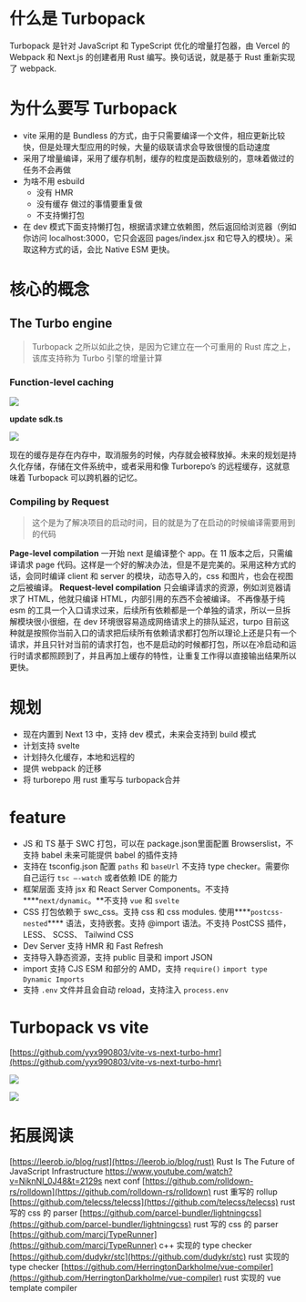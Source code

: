 # 什么是 Turbopack

Turbopack 是针对 JavaScript 和 TypeScript 优化的增量打包器，由 Vercel 的 Webpack 和 Next.js 的创建者用 Rust 编写。换句话说，就是基于 Rust 重新实现了 webpack.

# 为什么要写 Turbopack

-   vite 采用的是 Bundless 的方式，由于只需要编译一个文件，相应更新比较快，但是处理大型应用的时候，大量的级联请求会导致很慢的启动速度
-   采用了增量编译，采用了缓存机制，缓存的粒度是函数级别的，意味着做过的任务不会再做
-   为啥不用 esbuild
    -   没有 HMR
    -   没有缓存 做过的事情要重复做
    -   不支持懒打包
-   在 dev 模式下面支持懒打包，根据请求建立依赖图，然后返回给浏览器（例如你访问 localhost:3000，它只会返回 pages/index.jsx 和它导入的模块）。采取这种方式的话，会比 Native ESM 更快。
    

# 核心的概念

## **The Turbo engine**

> Turbopack 之所以如此之快，是因为它建立在一个可重用的 Rust 库之上，该库支持称为 Turbo 引擎的增量计算

### **Function-level caching**

![](https://bytedance.feishu.cn/space/api/box/stream/download/asynccode/?code=YzdjOWI0ZGI4MTk2MjkyZDA1YjI0NmYxYjFlZWI3Y2RfSlM0OUpDbkpuUGR2YVgxYUxCa1BoOHd1bHdyT2kxYnFfVG9rZW46Ym94Y242a2ZBaExVT2Vpd1dtYThPZlhvbURjXzE2NjcxMzkyNTY6MTY2NzE0Mjg1Nl9WNA)

**update sdk.ts**

![](https://bytedance.feishu.cn/space/api/box/stream/download/asynccode/?code=ZWY4NmUzNGJmZTUyOWM1N2JlMGZhOTMzNTM0MjVlOThfSHZuc3NGTEd2TDBwZlp2c1lyQjRFRHBKdk5aMnZzYzNfVG9rZW46Ym94Y250cDF1ZEN3YWs2cmRxcVM2U1BmQUdnXzE2NjcxMzkyNTY6MTY2NzE0Mjg1Nl9WNA)

现在的缓存是存在内存中，取消服务的时候，内存就会被释放掉。未来的规划是持久化存储，存储在文件系统中，或者采用和像 Turborepo’s 的远程缓存，这就意味着 Turbopack 可以跨机器的记忆。

### **Compiling by Request**

> 这个是为了解决项目的启动时间，目的就是为了在启动的时候编译需要用到的代码

**Page-level compilation**
	一开始 next 是编译整个 app。在 11 版本之后，只需编译请求 page 代码。这样是一个好的解决办法，但是不是完美的。采用这种方式的话，会同时编译 client 和 server 的模块，动态导入的，css 和图片，也会在视图之后被编译。
**Request-level compilation**
	只会编译请求的资源，例如浏览器请求了 HTML，他就只编译 HTML，内部引用的东西不会被编译。
	不再像基于纯 esm 的工具一个入口请求过来，后续所有依赖都是一个单独的请求，所以一旦拆解模块很小很细，在 dev 环境很容易造成网络请求上的排队延迟，turpo 目前这种就是按照你当前入口的请求把后续所有依赖请求都打包所以理论上还是只有一个请求，并且只针对当前的请求打包，也不是启动的时候都打包，所以在冷启动和运行时请求都照顾到了，并且再加上缓存的特性，让重复工作得以直接输出结果所以更快。

# 规划

-   现在内置到 Next 13 中，支持 dev 模式，未来会支持到 build 模式
-   计划支持 svelte
-   计划持久化缓存，本地和远程的
-   提供 webpack 的迁移
-   将 turborepo 用 rust 重写与 turbopack合并
# feature

-   JS 和 TS 基于 SWC 打包，可以在 package.json里面配置 Browserslist，不支持 babel 未来可能提供 babel 的插件支持
-   支持在 tsconfig.json 配置 `paths` 和 `baseUrl` 不支持 type checker。需要你自己运行 `tsc —-watch` 或者依赖 IDE 的能力
-   框架层面 支持 jsx 和 React Server Components。不支持 ****`next/dynamic`。**不支持 `vue` 和 `svelte`
-   CSS 打包依赖于 swc_css。支持 css 和 css modules. 使用****`postcss-nested`**** 语法，支持嵌套。支持 @import 语法。不支持 PostCSS 插件，LESS、 SCSS、 Tailwind CSS
-   Dev Server 支持 HMR 和 Fast Refresh
-   支持导入静态资源，支持 public 目录和 import JSON
-   import 支持 CJS ESM 和部分的 AMD，支持 `require()` `import type` `Dynamic Imports`
-   支持 `.env` 文件并且会自动 reload，支持注入 `process.env`

# Turbopack vs vite

[https://github.com/yyx990803/vite-vs-next-turbo-hmr](https://github.com/yyx990803/vite-vs-next-turbo-hmr)

![](https://bytedance.feishu.cn/space/api/box/stream/download/asynccode/?code=NDdiMjkxMzA3ZDUxYWJkMGI0ZTAzNmVmMDVjN2Q0ZDRfS2Q2UDZvT21wcVoyQ1FDYkdSa0RSQjFpQ2RZeHlHNjlfVG9rZW46Ym94Y25JOG5oVDhIMzdCZ2ZEcnVvVERJMXBnXzE2NjcxMzkyNTY6MTY2NzE0Mjg1Nl9WNA)

![](https://bytedance.feishu.cn/space/api/box/stream/download/asynccode/?code=OWE5NjkxMDAxZmNiZGRkNmQ0ZDg4ZjAzZDI1Y2Q3MzZfSGYzT01LZUR0bE9xTW1hZkdNR3F3d2Y4NmVZVkE0ejBfVG9rZW46Ym94Y25uaE9mNU1OZGdWTDdFT1VWNTJPOVh4XzE2NjcxMzkyNTY6MTY2NzE0Mjg1Nl9WNA)

# 拓展阅读

[https://leerob.io/blog/rust](https://leerob.io/blog/rust) Rust Is The Future of JavaScript Infrastructure
https://www.youtube.com/watch?v=NiknNI_0J48&t=2129s next conf
[https://github.com/rolldown-rs/rolldown](https://github.com/rolldown-rs/rolldown) rust 重写的 rollup
[https://github.com/telecss/telecss](https://github.com/telecss/telecss) rust 写的 css 的 parser
[https://github.com/parcel-bundler/lightningcss](https://github.com/parcel-bundler/lightningcss) rust 写的 css 的 parser
[https://github.com/marcj/TypeRunner](https://github.com/marcj/TypeRunner) c++ 实现的 type checker
[https://github.com/dudykr/stc](https://github.com/dudykr/stc) rust 实现的 type checker
[https://github.com/HerringtonDarkholme/vue-compiler](https://github.com/HerringtonDarkholme/vue-compiler) rust 实现的 vue template compiler